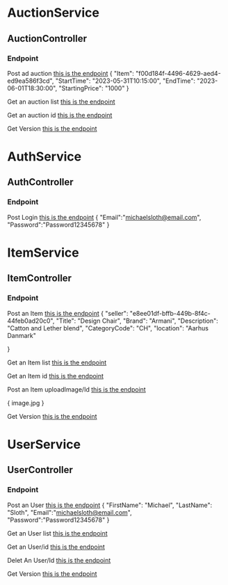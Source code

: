 # AuctionService

## AuctionController

### Endpoint

Post ad auction
[this is the endpoint](https://localhost/4000/api/auction/create)
{
"Item": "f00d184f-4496-4629-aed4-ed9ea586f3cd",
"StartTime": "2023-05-31T10:15:00",
"EndTime": "2023-06-01T18:30:00",
"StartingPrice": "1000"
}

Get an auction list
[this is the endpoint](https://localhost/4000/api/auction/list)

Get an auction id
[this is the endpoint](https://localhost/4000/api/auction/id)

Get Version
[this is the endpoint](https://localhost/4000/api/auction/version)

# AuthService

## AuthController

### Endpoint

Post Login
[this is the endpoint](https://localhost/4000/api/login)
{
"Email":"michaelsloth@email.com",
"Password":"Password12345678"
}


# ItemService

## ItemController

### Endpoint

Post an Item
[this is the endpoint](http://localhost/4000/api/item/create)
{
"seller": "e8ee01df-bffb-449b-8f4c-44feb0ad20c0",
"Title": "Design Chair",
"Brand": "Armani",
"Description": "Catton and Lether blend",
"CategoryCode": "CH",
"location": "Aarhus Danmark"

}

Get an Item list
[this is the endpoint](http://localhost/4000/api/item/list)

Get an Item id
[this is the endpoint](http://localhost/4000/api/item/id)

Post an Item uploadImage/Id
[this is the endpoint](http://localhost/4000/api/item/uploadImage/id)

{
image.jpg
}

Get Version
[this is the endpoint](http://localhost/4000/api/item/version)

# UserService

## UserController

### Endpoint

Post an User
[this is the endpoint](http://localhost/4000/api/user/create)
{
"FirstName": "Michael",
"LastName": "Sloth",
"Email":"michaelsloth@email.com",
"Password":"Password12345678"
}

Get an User list
[this is the endpoint](http://localhost/4000/api/user/list)

Get an User/id
[this is the endpoint](http://localhost/4000/api/user/id)

Delet An User/Id
[this is the endpoint](http://localhost/4000/api/user/delet/id)

Get Version
[this is the endpoint](http://localhost/4000/api/user/version)
